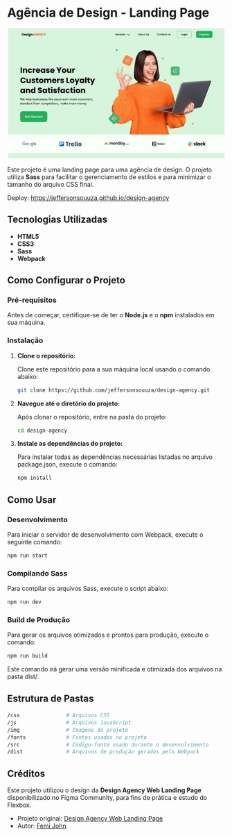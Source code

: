 # Agência de Design - Landing Page

<p align="center">
  <img src="img/landing-page.jpg" alt="Landing Page" width="500" height="300">
</p>

Este projeto é uma landing page para uma agência de design. O projeto utiliza **Sass** para facilitar o gerenciamento de estilos e para minimizar o tamanho do arquivo CSS final.

Deploy: https://jeffersonsouuza.github.io/design-agency

## Tecnologias Utilizadas

- **HTML5**
- **CSS3**
- **Sass**
- **Webpack**

## Como Configurar o Projeto

### Pré-requisitos

Antes de começar, certifique-se de ter o **Node.js** e o **npm** instalados em sua máquina.

### Instalação

1. **Clone o repositório:**

   Clone este repositório para a sua máquina local usando o comando abaixo:

   ```bash
   git clone https://github.com/jeffersonsouuza/design-agency.git
   ```

2. **Navegue até o diretório do projeto:**

   Após clonar o repositório, entre na pasta do projeto:

   ```bash
   cd design-agency
   ```

3. **Instale as dependências do projeto:**

   Para instalar todas as dependências necessárias listadas no arquivo package.json, execute o comando:

   ```bash
   npm install
   ```

## Como Usar

### Desenvolvimento

Para iniciar o servidor de desenvolvimento com Webpack, execute o seguinte comando:

```bash
npm run start
```

### Compilando Sass

Para compilar os arquivos Sass, execute o script abaixo:

```bash
npm run dev
```

### Build de Produção

Para gerar os arquivos otimizados e prontos para produção, execute o comando:

```bash
npm run build
```

Este comando irá gerar uma versão minificada e otimizada dos arquivos na pasta dist/.

## Estrutura de Pastas

```bash
/css               # Arquivos CSS
/js                # Arquivos JavaScript
/img               # Imagens do projeto
/fonts             # Fontes usadas no projeto
/src               # Código-fonte usado durante o desenvolvimento
/dist              # Arquivos de produção gerados pelo Webpack
```

## Créditos

Este projeto utilizou o design da **Design Agency Web Landing Page** disponibilizado no Figma Community, para fins de prática e estudo do Flexbox.

- Projeto original: [Design Agency Web Landing Page](<https://www.figma.com/design/BzjhDZhMgRAfyPQhdkmZjx/Design-Agency-Web-Landing-Page-(Community)?node-id=0-1&node-type=CANVAS&t=Km2Wdpf7BKo5HrUF-0>)
- Autor: [Femi John](https://www.figma.com/@thefemijohn)
